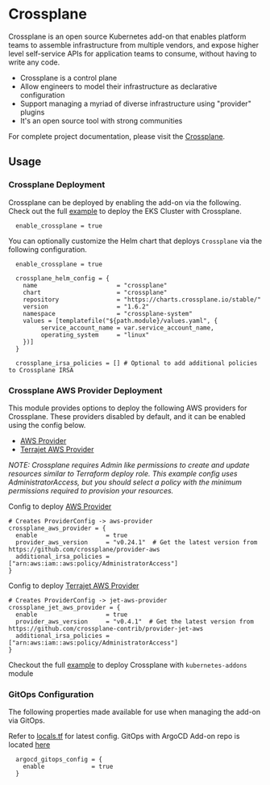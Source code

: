 # Crossplane
Crossplane is an open source Kubernetes add-on that enables platform teams to assemble infrastructure from multiple vendors, and expose higher level self-service APIs for application teams to consume, without having to write any code.

 - Crossplane is a control plane
 - Allow engineers to model their infrastructure as declarative configuration
 - Support managing a myriad of diverse infrastructure using "provider" plugins
 - It's an open source tool with strong communities

For complete project documentation, please visit the [Crossplane](https://crossplane.io/).

## Usage

### Crossplane Deployment

Crossplane can be deployed by enabling the add-on via the following. Check out the full [example](../../modules/kubernetes-addons/crossplane/locals.tf) to deploy the EKS Cluster with Crossplane.

```hcl
  enable_crossplane = true
```

You can optionally customize the Helm chart that deploys `Crossplane` via the following configuration.

```hcl
  enable_crossplane = true

  crossplane_helm_config = {
    name                      = "crossplane"
    chart                     = "crossplane"
    repository                = "https://charts.crossplane.io/stable/"
    version                   = "1.6.2"
    namespace                 = "crossplane-system"
    values = [templatefile("${path.module}/values.yaml", {
         service_account_name = var.service_account_name,
         operating_system     = "linux"
    })]
  }

  crossplane_irsa_policies = [] # Optional to add additional policies to Crossplane IRSA
```

### Crossplane AWS Provider Deployment
This module provides options to deploy the following AWS providers for Crossplane. These providers disabled by default, and it can be enabled using the config below.

 - [AWS Provider](https://github.com/crossplane/provider-aws)
 - [Terrajet AWS Provider](https://github.com/crossplane-contrib/provider-jet-aws)

_NOTE: Crossplane requires Admin like permissions to create and update resources similar to Terraform deploy role.
This example config uses AdministratorAccess, but you should select a policy with the minimum permissions required to provision your resources._

Config to deploy [AWS Provider](https://github.com/crossplane/provider-aws)
```hcl
# Creates ProviderConfig -> aws-provider
crossplane_aws_provider = {
  enable                   = true
  provider_aws_version     = "v0.24.1"  # Get the latest version from https://github.com/crossplane/provider-aws
  additional_irsa_policies = ["arn:aws:iam::aws:policy/AdministratorAccess"]
}
```  

Config to deploy [Terrajet AWS Provider](https://github.com/crossplane-contrib/provider-jet-aws)
```hcl
# Creates ProviderConfig -> jet-aws-provider
crossplane_jet_aws_provider = {
  enable                   = true
  provider_aws_version     = "v0.4.1"  # Get the latest version from  https://github.com/crossplane-contrib/provider-jet-aws
  additional_irsa_policies = ["arn:aws:iam::aws:policy/AdministratorAccess"]
}
```

Checkout the full [example](../../examples/crossplane) to deploy Crossplane with `kubernetes-addons` module

### GitOps Configuration
The following properties made available for use when managing the add-on via GitOps.

Refer to [locals.tf](../../modules/kubernetes-addons/crossplane/locals.tf) for latest config. GitOps with ArgoCD Add-on repo is located [here](https://github.com/aws-samples/ssp-eks-add-ons/blob/main/chart/values.yaml)

```hcl
  argocd_gitops_config = {
    enable             = true
  }
```
